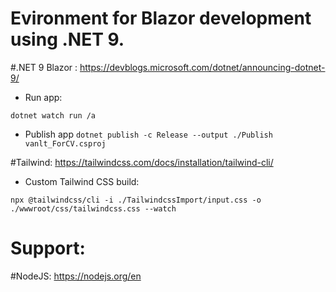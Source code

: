# Evironment for Blazor development using .NET 9.

#.NET 9 Blazor : https://devblogs.microsoft.com/dotnet/announcing-dotnet-9/

- Run app:

```dotnet watch run /a```

- Publish app
```dotnet publish -c Release --output ./Publish vanlt_ForCV.csproj```

#Tailwind: https://tailwindcss.com/docs/installation/tailwind-cli/

- Custom Tailwind CSS build:

```npx @tailwindcss/cli -i ./TailwindcssImport/input.css -o ./wwwroot/css/tailwindcss.css --watch```

# Support:

#NodeJS: https://nodejs.org/en


